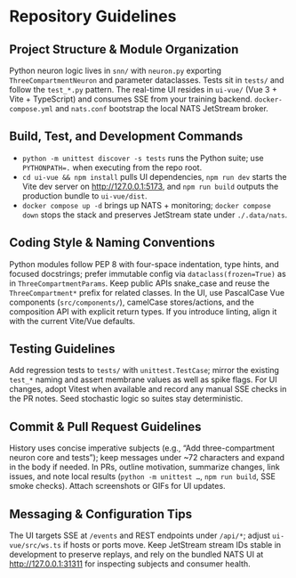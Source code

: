 # Repository Guidelines

## Project Structure & Module Organization
Python neuron logic lives in `snn/` with `neuron.py` exporting `ThreeCompartmentNeuron` and parameter dataclasses. Tests sit in `tests/` and follow the `test_*.py` pattern. The real-time UI resides in `ui-vue/` (Vue 3 + Vite + TypeScript) and consumes SSE from your training backend. `docker-compose.yml` and `nats.conf` bootstrap the local NATS JetStream broker.

## Build, Test, and Development Commands
- `python -m unittest discover -s tests` runs the Python suite; use `PYTHONPATH=.` when executing from the repo root.
- `cd ui-vue && npm install` pulls UI dependencies, `npm run dev` starts the Vite dev server on http://127.0.0.1:5173, and `npm run build` outputs the production bundle to `ui-vue/dist`.
- `docker compose up -d` brings up NATS + monitoring; `docker compose down` stops the stack and preserves JetStream state under `./.data/nats`.

## Coding Style & Naming Conventions
Python modules follow PEP 8 with four-space indentation, type hints, and focused docstrings; prefer immutable config via `dataclass(frozen=True)` as in `ThreeCompartmentParams`. Keep public APIs snake_case and reuse the `ThreeCompartment*` prefix for related classes. In the UI, use PascalCase Vue components (`src/components/`), camelCase stores/actions, and the composition API with explicit return types. If you introduce linting, align it with the current Vite/Vue defaults.

## Testing Guidelines
Add regression tests to `tests/` with `unittest.TestCase`; mirror the existing `test_*` naming and assert membrane values as well as spike flags. For UI changes, adopt Vitest when available and record any manual SSE checks in the PR notes. Seed stochastic logic so suites stay deterministic.

## Commit & Pull Request Guidelines
History uses concise imperative subjects (e.g., “Add three-compartment neuron core and tests”); keep messages under ~72 characters and expand in the body if needed. In PRs, outline motivation, summarize changes, link issues, and note local results (`python -m unittest …`, `npm run build`, SSE smoke checks). Attach screenshots or GIFs for UI updates.

## Messaging & Configuration Tips
The UI targets SSE at `/events` and REST endpoints under `/api/*`; adjust `ui-vue/src/ws.ts` if hosts or ports move. Keep JetStream stream IDs stable in development to preserve replays, and rely on the bundled NATS UI at http://127.0.0.1:31311 for inspecting subjects and consumer health.
